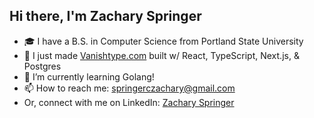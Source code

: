 ## Hi there, I'm Zachary Springer

- 🎓 I have a B.S. in Computer Science from Portland State University
- 🔭 I just made [Vanishtype.com](https://vanishtype.com) built w/ React, TypeScript, Next.js, & Postgres
- 🌱 I’m currently learning Golang!
- 📫 How to reach me: springerczachary@gmail.com
- Or, connect with me on LinkedIn: [Zachary Springer](https://www.linkedin.com/in/zachary-springer-09207424a/)
